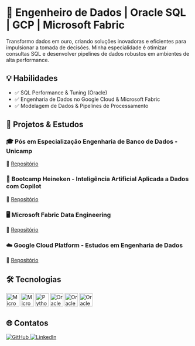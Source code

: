 # 🚀 Engenheiro de Dados | Oracle SQL | GCP | Microsoft Fabric

Transformo dados em ouro, criando soluções inovadoras e eficientes para impulsionar a tomada de decisões. Minha especialidade é otimizar consultas SQL e desenvolver pipelines de dados robustos em ambientes de alta performance.

## 💡 Habilidades
- ✅ SQL Performance & Tuning (Oracle)
- ✅ Engenharia de Dados no Google Cloud & Microsoft Fabric
- ✅ Modelagem de Dados & Pipelines de Processamento

## 📌 Projetos & Estudos

### 🎓 Pós em Especialização Engenharia de Banco de Dados - Unicamp  
🔗 [Repositório](https://github.com/gustavolima007/Unicamp_Engenharia-banco-de-dados/blob/main/README.md)

### 🤖 Bootcamp Heineken - Inteligência Artificial Aplicada a Dados com Copilot  
🔗 [Repositório](https://github.com/gustavolima007/Bootcamp_Heineken-IA-Aplicada-a-Dados-com-Copilot/blob/main/README.md)

### 🖥️ Microsoft Fabric Data Engineering  
🔗 [Repositório](https://github.com/gustavolima007/Microsoft-Fabric_Data-Engineering/blob/main/README.md)

### ☁️ Google Cloud Platform - Estudos em Engenharia de Dados  
🔗 [Repositório](https://github.com/gustavolima007/Google-Cloud-Platform_Data-Engineering/blob/main/README.md)

## 🛠 Tecnologias  

<div align="left">
  <a href="https://www.microsoft.com/pt-br/power-platform/products/power-bi?msockid=2744c44b1acc67020fd8d0c21b156607" target="_blank" rel="noreferrer"><img src="https://github.com/gustavolima007/gustavolima007/blob/main/assets/powerbi.png"  width="36" height="36" alt="Microsoft Power BI" /></a>
  <a href="https://www.microsoft.com/en-us/microsoft-fabric" target="_blank" rel="noreferrer"><img src="https://github.com/gustavolima007/gustavolima007/blob/main/assets/fabric.png"  width="36" height="36" alt="Microsoft Fabric" /></a>
  <!-- <a href="https://cloud.google.com/" target="_blank" rel="noreferrer"><img src="https://github.com/gustavolima007/gustavolima007/blob/main/assets/GCP_wallpaper.jpg" width="36" height="36" alt="Google Cloud Platform" /></a> -->
  <a href="https://www.python.org/" target="_blank" rel="noreferrer"><img src="https://github.com/gustavolima007/gustavolima007/blob/main/assets/python-colored.svg" width="36" height="36" alt="Python" /></a>
  <a href="https://www.oracle.com/br/" target="_blank" rel="noreferrer"><img src="https://github.com/gustavolima007/gustavolima007/blob/main/assets/Oracle_SQL.png" width="36" height="36" alt="Oracle" /></a>
 <a href="https://chatgpt.com/" target="_blank" rel="noreferrer"><img src="https://github.com/gustavolima007/gustavolima007/blob/main/assets/chatGPT.png" width="36" height="36" alt="Oracle" /></a>
  <a href="https://copilot.microsoft.com/" target="_blank" rel="noreferrer"><img src="https://github.com/gustavolima007/gustavolima007/blob/main/assets/copilot-fotor.png" width="36" height="36" alt="Oracle" /></a>

  
</div>

## 🌐 Contatos  

<a href="https://github.com/gustavolima007" target="_blank" rel="noreferrer">
  <img src="https://img.shields.io/badge/GitHub-%23181717.svg?style=for-the-badge&logo=github&logoColor=white" alt="GitHub" />
</a>  

<a href="https://www.linkedin.com/in/gustavo-lima-007/" target="_blank" rel="noreferrer">
  <img src="https://img.shields.io/badge/LinkedIn-%230077B5.svg?style=for-the-badge&logo=linkedin&logoColor=white" alt="LinkedIn" />
</a>  